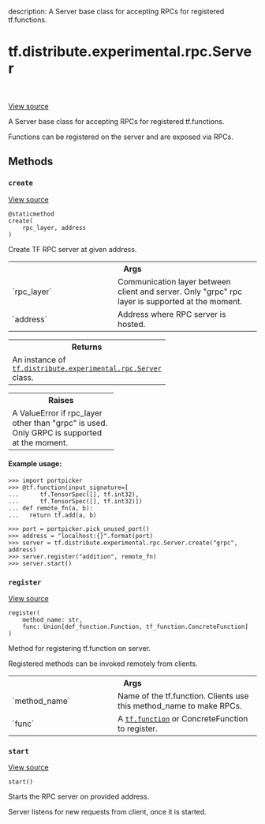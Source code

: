 description: A Server base class for accepting RPCs for registered tf.functions.

<div itemscope itemtype="http://developers.google.com/ReferenceObject">
<meta itemprop="name" content="tf.distribute.experimental.rpc.Server" />
<meta itemprop="path" content="Stable" />
<meta itemprop="property" content="create"/>
<meta itemprop="property" content="register"/>
<meta itemprop="property" content="start"/>
</div>

# tf.distribute.experimental.rpc.Server

<!-- Insert buttons and diff -->

<table class="tfo-notebook-buttons tfo-api nocontent" align="left">

</table>

<a target="_blank" class="external" href="/code/stable/tensorflow/python/distribute/experimental/rpc/rpc_ops.py">View source</a>



A Server base class for accepting RPCs for registered tf.functions.

<!-- Placeholder for "Used in" -->

Functions can be registered on the server and are exposed via RPCs.

## Methods

<h3 id="create"><code>create</code></h3>

<a target="_blank" class="external" href="/code/stable/tensorflow/python/distribute/experimental/rpc/rpc_ops.py">View source</a>

<pre class="devsite-click-to-copy prettyprint lang-py tfo-signature-link">
<code>@staticmethod</code>
<code>create(
    rpc_layer, address
)
</code></pre>

Create TF RPC server at given address.


<!-- Tabular view -->
 <table class="responsive fixed orange">
<colgroup><col width="214px"><col></colgroup>
<tr><th colspan="2">Args</th></tr>

<tr>
<td>
`rpc_layer`
</td>
<td>
Communication layer between client and server. Only "grpc" rpc
layer is supported at the moment.
</td>
</tr><tr>
<td>
`address`
</td>
<td>
Address where RPC server is hosted.
</td>
</tr>
</table>



<!-- Tabular view -->
 <table class="responsive fixed orange">
<colgroup><col width="214px"><col></colgroup>
<tr><th colspan="2">Returns</th></tr>
<tr class="alt">
<td colspan="2">
An instance of <a href="../../../../tf/distribute/experimental/rpc/Server.md"><code>tf.distribute.experimental.rpc.Server</code></a> class.
</td>
</tr>

</table>



<!-- Tabular view -->
 <table class="responsive fixed orange">
<colgroup><col width="214px"><col></colgroup>
<tr><th colspan="2">Raises</th></tr>
<tr class="alt">
<td colspan="2">
A ValueError if rpc_layer other than "grpc" is used. Only GRPC
is supported at the moment.
</td>
</tr>

</table>



#### Example usage:


```
>>> import portpicker
>>> @tf.function(input_signature=[
...      tf.TensorSpec([], tf.int32),
...      tf.TensorSpec([], tf.int32)])
... def remote_fn(a, b):
...   return tf.add(a, b)
```

```
>>> port = portpicker.pick_unused_port()
>>> address = "localhost:{}".format(port)
>>> server = tf.distribute.experimental.rpc.Server.create("grpc", address)
>>> server.register("addition", remote_fn)
>>> server.start()
```


<h3 id="register"><code>register</code></h3>

<a target="_blank" class="external" href="/code/stable/tensorflow/python/distribute/experimental/rpc/rpc_ops.py">View source</a>

<pre class="devsite-click-to-copy prettyprint lang-py tfo-signature-link">
<code>register(
    method_name: str,
    func: Union[def_function.Function, tf_function.ConcreteFunction]
)
</code></pre>

Method for registering tf.function on server.

Registered methods can be invoked remotely from clients.

<!-- Tabular view -->
 <table class="responsive fixed orange">
<colgroup><col width="214px"><col></colgroup>
<tr><th colspan="2">Args</th></tr>

<tr>
<td>
`method_name`
</td>
<td>
Name of the tf.function. Clients use this method_name to make
RPCs.
</td>
</tr><tr>
<td>
`func`
</td>
<td>
A <a href="../../../../tf/function.md"><code>tf.function</code></a> or ConcreteFunction to register.
</td>
</tr>
</table>



<h3 id="start"><code>start</code></h3>

<a target="_blank" class="external" href="/code/stable/tensorflow/python/distribute/experimental/rpc/rpc_ops.py">View source</a>

<pre class="devsite-click-to-copy prettyprint lang-py tfo-signature-link">
<code>start()
</code></pre>

Starts the RPC server on provided address.

Server listens for new requests from client, once it is started.



